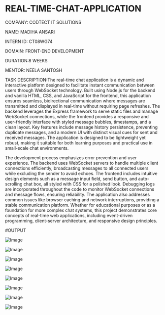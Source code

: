 # REAL-TIME-CHAT-APPLICATION

COMPANY: CODTECT IT SOLUTIONS

NAME: MADIHA ANSARI

INTERN ID: CT08WG74

DOMAIN: FRONT-END DEVELOPMENT

DURATION:8 WEEKS

MENTOR: NEELA SANTOSH

TASK DESCRIPTION:The real-time chat application is a dynamic and interactive platform designed to facilitate instant communication between users through WebSocket technology. Built using Node.js for the backend and vanilla HTML, CSS, and JavaScript for the frontend, this application ensures seamless, bidirectional communication where messages are transmitted and displayed in real-time without requiring page refreshes. The backend leverages the Express framework to serve static files and manage WebSocket connections, while the frontend provides a responsive and user-friendly interface with styled message bubbles, timestamps, and a clean layout. Key features include message history persistence, preventing duplicate messages, and a modern UI with distinct visual cues for sent and received messages. The application is designed to be lightweight yet robust, making it suitable for both learning purposes and practical use in small-scale chat environments.

The development process emphasizes error prevention and user experience. The backend uses WebSocket servers to handle multiple client connections efficiently, broadcasting messages to all connected users while excluding the sender to avoid echoes. The frontend includes intuitive design elements such as a message input field, send button, and auto-scrolling chat box, all styled with CSS for a polished look. Debugging logs are incorporated throughout the code to monitor WebSocket connections and message flows, ensuring reliability. The application also addresses common issues like browser caching and network interruptions, providing a stable communication platform. Whether for educational purposes or as a foundation for more complex chat systems, this project demonstrates core concepts of real-time web applications, including event-driven programming, client-server architecture, and responsive design principles.

#OUTPUT

![Image](https://github.com/user-attachments/assets/c7cd27d2-b96b-4b8d-a15d-c8c874669707)

![Image](https://github.com/user-attachments/assets/97c2168a-b9e1-4020-98c7-e8e4d661f333)

![Image](https://github.com/user-attachments/assets/96b3cdf3-8f29-49fb-98a4-cf59752ffa31)

![Image](https://github.com/user-attachments/assets/ec6cd861-b892-4062-a5be-1ad67c03a0fd)

![Image](https://github.com/user-attachments/assets/fad8662c-65fd-45c3-923f-df38cfac1f39)

![Image](https://github.com/user-attachments/assets/73198e88-181e-4fc0-872d-c1010eb51c70)

![Image](https://github.com/user-attachments/assets/b780ebb6-6dc0-4072-8590-70d9daa9c272)

![Image](https://github.com/user-attachments/assets/94e92481-9a53-4166-a7ee-a8cad32bb3c3)
